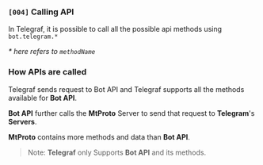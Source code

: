 ### `[004]` **Calling API**

In Telegraf, it is possible to call all the possible api methods using `bot.telegram.*`

<em>\* here refers to `methodName`</em>

### **How APIs are called**

Telegraf sends request to Bot API and Telegraf supports all the methods available for **Bot API**.

**Bot API** further calls the **MtProto** Server to send that request to **Telegram**'s **Servers**.

**MtProto** contains more methods and data than **Bot API**.

> Note: **Telegraf** only Supports **Bot API** and its methods.
